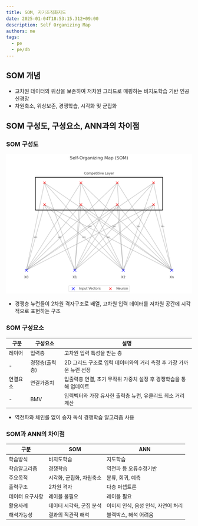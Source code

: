 ```yaml
---
title: SOM, 자기조직화지도
date: 2025-01-04T18:53:15.312+09:00
description: Self Organizing Map
authors: me
tags:
  - pe
  - pe/db
---
```


## SOM 개념

- 고차원 데이터의 위상을 보존하여 저차원 그리드로 매핑하는 비지도학습 기반 인공 신경망
- 차원축소, 위상보존, 경쟁학습, 시각화 및 군집화

## SOM 구성도, 구성요소, ANN과의 차이점

### SOM 구성도

![SOM](./assets/som.png)

- 경쟁층 뉴런들이 2차원 격자구조로 배열, 고차원 입력 데이터를 저차원 공간에 시각적으로 표현하는 구조

### SOM 구성요소

| 구분 | 구성요소 | 설명 |
| --- | --- | --- |
| 레이어 | 입력층 | 고차원 입력 특성을 받는 층 |
| - | 경쟁층(출력층) | 2D 그리드 구조로 입력 데이터와의 거리 측정 후 가장 가까운 뉴런 선정 |
| 연결요소 | 연결가중치 | 입출력층 연결, 초기 무작위 가중치 설정 후 경쟁학습을 통해 업데이트 |
| - | BMV | 입력벡터와 가장 유사한 출력층 뉴런, 유클리드 최소 거리 계산 |

- 역전파와 체인룰 없이 승자 독식 경쟁학습 알고리즘 사용

### SOM과 ANN의 차이점

| 구분 | SOM | ANN |
| --- | --- | --- |
| 학습방식 | 비지도학습 | 지도학습 |
| 학습알고리즘 | 경쟁학습 | 역전파 등 오류수정기반 |
| 주요목적 | 시각화, 군집화, 차원축소 | 분류, 회귀, 예측 |
| 출력구조 | 2차원 격자 | 다층 퍼셉트론 |
| 데이터 요구사항 | 레이블 불필요 | 레이블 필요 |
| 활용사례 | 데이터 시각화, 군집 분석 | 이미지 인식, 음성 인식, 자연어 처리 |
| 해석가능성 | 결과의 직관적 해석 | 블랙박스, 해석 어려움 |
